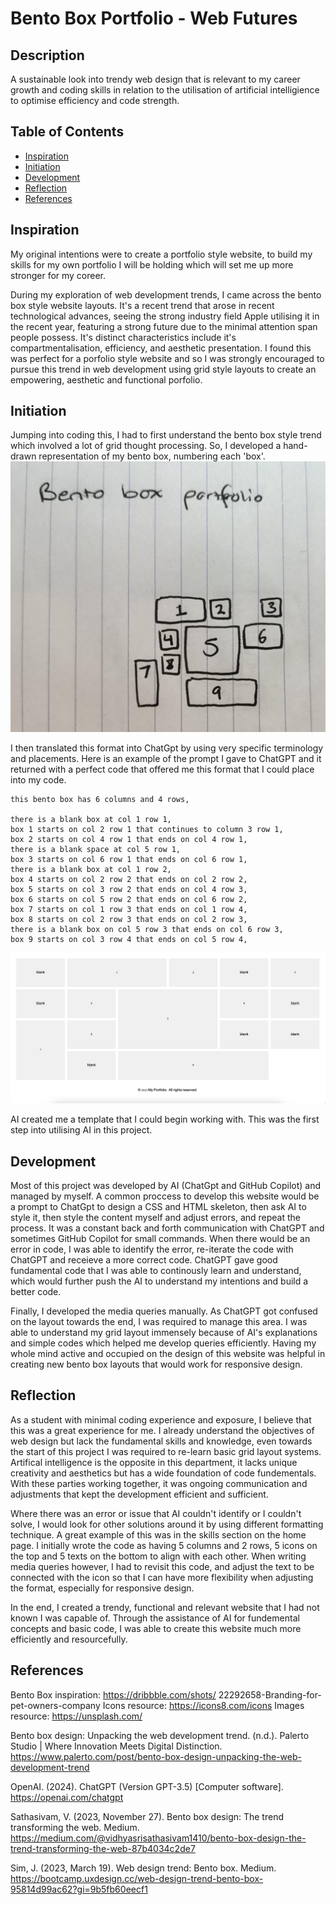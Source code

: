 # Bento Box Portfolio - Web Futures

## Description

A sustainable look into trendy web design that is relevant to my career growth and coding skills in relation to the utilisation of artificial intelligience to optimise efficiency and code strength.

## Table of Contents

- [Inspiration](#inspiration)
- [Initiation](#initiation)
- [Development](#Development)
- [Reflection](#Reflection)
- [References](#References)

## Inspiration

My original intentions were to create a portfolio style website, to build my skills for my own portfolio I will be holding which will set me up more stronger for my coreer.

During my exploration of web development trends, I came across the bento box style website layouts. It's a recent trend that arose in recent technological advances, seeing the strong industry field Apple utilising it in the recent year, featuring a strong future due to the minimal attention span people possess. It's distinct characteristics include it's compartmentalisation, efficiency, and aesthetic presentation. I found this was perfect for a porfolio style website and so I was strongly encouraged to pursue this trend in web development using grid style layouts to create an empowering, aesthetic and functional porfolio.

## Initiation

Jumping into coding this, I had to first understand the bento box style trend which involved a lot of grid thought processing. So, I developed a hand-drawn representation of my bento box, numbering each 'box'.
![Bento Box Drawing](assets/images/bentoboxdrawing.jpg)

I then translated this format into ChatGpt by using very specific terminology and placements. Here is an example of the prompt I gave to ChatGPT and it returned with a perfect code that offered me this format that I could place into my code.

    this bento box has 6 columns and 4 rows, 

    there is a blank box at col 1 row 1,
    box 1 starts on col 2 row 1 that continues to column 3 row 1,
    box 2 starts on col 4 row 1 that ends on col 4 row 1,
    there is a blank space at col 5 row 1,
    box 3 starts on col 6 row 1 that ends on col 6 row 1,
    there is a blank box at col 1 row 2,
    box 4 starts on col 2 row 2 that ends on col 2 row 2,
    box 5 starts on col 3 row 2 that ends on col 4 row 3,
    box 6 starts on col 5 row 2 that ends on col 6 row 2,
    box 7 starts on col 1 row 3 that ends on col 1 row 4,
    box 8 starts on col 2 row 3 that ends on col 2 row 3,
    there is a blank box on col 5 row 3 that ends on col 6 row 3,
    box 9 starts on col 3 row 4 that ends on col 5 row 4,

![Bento Box Code Result](assets/images/coderesults.png)

AI created me a template that I could begin working with. This was the first step into utilising AI in this project.

## Development

Most of this project was developed by AI (ChatGpt and GitHub Copilot) and managed by myself. A common proccess to develop this website would be a prompt to ChatGpt to design a CSS and HTML skeleton, then ask AI to style it, then style the content myself and adjust errors, and repeat the process. It was a constant back and forth communication with ChatGPT and sometimes GitHub Copilot for small commands. When there would be an error in code, I was able to identify the error, re-iterate the code with ChatGPT and receieve a more correct code. ChatGPT gave good fundamental code that I was able to continously learn and understand, which would further push the AI to understand my intentions and build a better code.


Finally, I developed the media queries manually. As ChatGPT got confused on the layout towards the end, I was required to manage this area. I was able to understand my grid layout immensely because of AI's explanations and simple codes which helped me develop queries efficiently. Having my whole mind active and occupied on the design of this website was helpful in creating new bento box layouts that would work for responsive design.

## Reflection

As a student with minimal coding experience and exposure, I believe that this was a great experience for me. I already understand the objectives of web design but lack the fundamental skills and knowledge, even towards the start of this project I was required to re-learn basic grid layout systems. Artifical intelligence is the opposite in this department, it lacks unique creativity and aesthetics but has a wide foundation of code fundementals. With these parties working together, it was ongoing communication and adjustments that kept the development efficient and sufficient.

Where there was an error or issue that AI couldn't identify or I couldn't solve, I would look for other solutions around it by using different formatting technique. A great example of this was in the skills section on the home page. I initially wrote the code as having 5 columns and 2 rows, 5 icons on the top and 5 texts on the bottom to align with each other. When writing media queries however, I had to revisit this code, and adjust the text to be connected with the icon so that I can have more flexibility when adjusting the format, especially for responsive design.

In the end, I created a trendy, functional and relevant website that I had not known I was capable of. Through the assistance of AI for fundemental concepts and basic code, I was able to create this website much more efficiently and resourcefully.

## References

Bento Box inspiration: https://dribbble.com/shots/
22292658-Branding-for-pet-owners-company
Icons resource: https://icons8.com/icons
Images resource: https://unsplash.com/

Bento box design: Unpacking the web development trend. (n.d.). Palerto Studio | Where Innovation Meets Digital Distinction. https://www.palerto.com/post/bento-box-design-unpacking-the-web-development-trend

OpenAI. (2024). ChatGPT (Version GPT-3.5) [Computer software]. https://openai.com/chatgpt

Sathasivam, V. (2023, November 27). Bento box design: The trend transforming the web. Medium. https://medium.com/@vidhyasrisathasivam1410/bento-box-design-the-trend-transforming-the-web-87b4034c2de7

Sim, J. (2023, March 19). Web design trend: Bento box. Medium. https://bootcamp.uxdesign.cc/web-design-trend-bento-box-95814d99ac62?gi=9b5fb60eecf1



